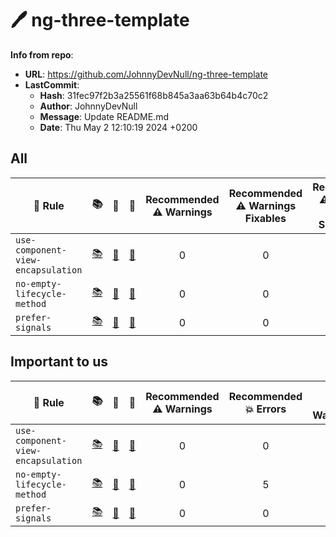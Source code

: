 # 🖊️ ng-three-template

**Info from repo**:
- **URL**: <https://github.com/JohnnyDevNull/ng-three-template>
- **LastCommit**:
	- **Hash**: 31fec97f2b3a25561f68b845a3aa63b64b4c70c2
	- **Author**: JohnnyDevNull
	- **Message**: Update README.md
	- **Date**: Thu May 2 12:10:19 2024 +0200

## All

| 📏 Rule | 📚 | 📄 | 🧪 | Recommended<br>⚠️ Warnings | Recommended<br>⚠️ Warnings<br>Fixables | Recommended<br>⚠️ Warnings<br>With Suggestions | Recommended<br>💥 Errors | Recommended<br>💥 Errors<br>Fixables | Recommended<br>💥 Errors<br>With Suggestions | All<br>⚠️ Warnings | All<br>⚠️ Warnings<br>Fixables | All<br>⚠️ Warnings<br>With Suggestions | All<br>💥 Errors | All<br>💥 Errors<br>Fixables | All<br>💥 Errors<br>With Suggestions | 🔧 | ✅ | 💡 |
| --- | :--: | :--: | :--: | :--: | :--: | :--: | :--: | :--: | :--: | :--: | :--: | :--: | :--: | :--: | :--: | :--: | :--: | :--: |
| `use-component-view-encapsulation` | [📚](https://github.com/angular-eslint/angular-eslint/blob/main/packages/eslint-plugin/docs/rules/use-component-view-encapsulation.md) | [📄](https://github.com/angular-eslint/angular-eslint/blob/main/packages/eslint-plugin/src/rules/use-component-view-encapsulation.ts) | [🧪](https://github.com/angular-eslint/angular-eslint/blob/main/packages/eslint-plugin/tests/rules/use-component-view-encapsulation) | 0 | 0 | 0 | 0 | 0 | 0 | 0 | 0 | 0 | 7 | 0 | 7 |  |  | 💡 |
| `no-empty-lifecycle-method` | [📚](https://github.com/angular-eslint/angular-eslint/blob/main/packages/eslint-plugin/docs/rules/no-empty-lifecycle-method.md) | [📄](https://github.com/angular-eslint/angular-eslint/blob/main/packages/eslint-plugin/src/rules/no-empty-lifecycle-method.ts) | [🧪](https://github.com/angular-eslint/angular-eslint/blob/main/packages/eslint-plugin/tests/rules/no-empty-lifecycle-method) | 0 | 0 | 0 | 5 | 0 | 5 | 0 | 0 | 0 | 5 | 0 | 5 |  | ✅ | 💡 |
| `prefer-signals` | [📚](https://github.com/angular-eslint/angular-eslint/blob/main/packages/eslint-plugin/docs/rules/prefer-signals.md) | [📄](https://github.com/angular-eslint/angular-eslint/blob/main/packages/eslint-plugin/src/rules/prefer-signals.ts) | [🧪](https://github.com/angular-eslint/angular-eslint/blob/main/packages/eslint-plugin/tests/rules/prefer-signals) | 0 | 0 | 0 | 0 | 0 | 0 | 0 | 0 | 0 | 1 | 0 | 0 | 🔧 |  |  |



## Important to us

| 📏 Rule | 📚 | 📄 | 🧪 | Recommended<br>⚠️ Warnings | Recommended<br>💥 Errors | All<br>⚠️ Warnings | All<br>💥 Errors | 🔧 | ✅ | 💡 |
| --- | :--: | :--: | :--: | :--: | :--: | :--: | :--: | :--: | :--: | :--: |
| `use-component-view-encapsulation` | [📚](https://github.com/angular-eslint/angular-eslint/blob/main/packages/eslint-plugin/docs/rules/use-component-view-encapsulation.md) | [📄](https://github.com/angular-eslint/angular-eslint/blob/main/packages/eslint-plugin/src/rules/use-component-view-encapsulation.ts) | [🧪](https://github.com/angular-eslint/angular-eslint/blob/main/packages/eslint-plugin/tests/rules/use-component-view-encapsulation) | 0 | 0 | 0 | 7 |  |  | 💡 |
| `no-empty-lifecycle-method` | [📚](https://github.com/angular-eslint/angular-eslint/blob/main/packages/eslint-plugin/docs/rules/no-empty-lifecycle-method.md) | [📄](https://github.com/angular-eslint/angular-eslint/blob/main/packages/eslint-plugin/src/rules/no-empty-lifecycle-method.ts) | [🧪](https://github.com/angular-eslint/angular-eslint/blob/main/packages/eslint-plugin/tests/rules/no-empty-lifecycle-method) | 0 | 5 | 0 | 5 |  | ✅ | 💡 |
| `prefer-signals` | [📚](https://github.com/angular-eslint/angular-eslint/blob/main/packages/eslint-plugin/docs/rules/prefer-signals.md) | [📄](https://github.com/angular-eslint/angular-eslint/blob/main/packages/eslint-plugin/src/rules/prefer-signals.ts) | [🧪](https://github.com/angular-eslint/angular-eslint/blob/main/packages/eslint-plugin/tests/rules/prefer-signals) | 0 | 0 | 0 | 1 | 🔧 |  |  |



